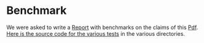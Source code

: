 # Benchmark
We were asked to write a [Report](https://github.com/Mentra20/Benchmark/blob/main/JMH/CompteRendu_JMH.pdf) with benchmarks on the claims of this [Pdf](https://github.com/Mentra20/Benchmark/blob/main/JMH/performanceClaims.pdf).   
[Here is the source code for the various tests](https://github.com/Mentra20/Benchmark/tree/main/JMH) in the various directories.

